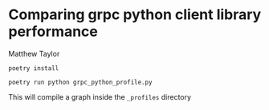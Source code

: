 # Comparing grpc python client library performance


Matthew Taylor


```
poetry install

poetry run python grpc_python_profile.py 

```

This will compile a graph inside the `_profiles` directory